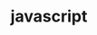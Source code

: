 ---
layout: list
title: javascript
slug: javascript
menu: false
description: >
  JavaScript (/ˈdʒɑːvəˌskrɪpt/), often abbreviated as JS, is a high-level, interpreted programming language that conforms to the ECMAScript specification. It is a programming language that is characterized as dynamic, weakly typed, prototype-based and multi-paradigm.
---